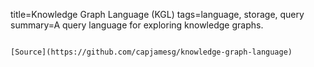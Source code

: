 title=Knowledge Graph Language (KGL)
tags=language, storage, query
summary=A query language for exploring knowledge graphs.
~~~~~~

[Source](https://github.com/capjamesg/knowledge-graph-language)
